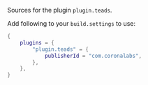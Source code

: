 Sources for the plugin `plugin.teads`.

Add following to your `build.settings` to use:
```lua
{
    plugins = {
        "plugin.teads" = {
            publisherId = "com.coronalabs",
        },
    },
}
```
